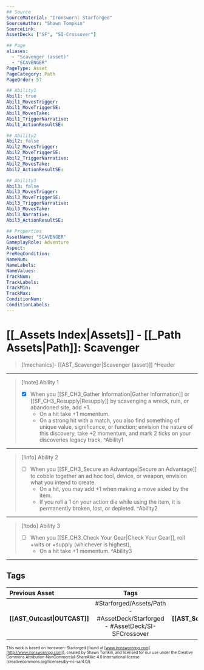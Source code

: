 ```yaml
---
## Source
SourceMaterial: "Ironsworn: Starforged"
SourceAuthor: "Shawn Tompkin"
SourceLink: 
AssetDeck: ["SF", "SI-Crossover"]

## Page
aliases:
  - "Scavenger (asset)"
  - "SCAVENGER"
PageType: Asset
PageCategory: Path
PageOrder: 57

## Ability1
Abil1: true
Abil1_MovesTrigger:
Abil1_MoveTriggerSE:
Abil1_MovesTake:
Abil1_TriggerNarrative:
Abil1_ActionResultSE:

## Ability2
Abil2: false
Abil2_MovesTrigger:
Abil2_MoveTriggerSE:
Abil2_TriggerNarrative:
Abil2_MovesTake:
Abil2_ActionResultSE:

## Ability3
Abil3: false
Abil3_MovesTrigger:
Abil3_MoveTriggerSE:
Abil3_TriggerNarrative:
Abil3_MovesTake:
Abil3_Narrative:
Abil3_ActionResultSE:

## Properties
AssetName: "SCAVENGER"
GameplayRole: Adventure
Aspect:
PreReqCondition: 
NameNum:
NameLabels:
NameValues:
TrackNum:
TrackLabels:
TrackMin:
TrackMax:
ConditionNum:
ConditionLabels:
---
```

# [[_Assets Index|Assets]] - [[_Path Assets|Path]]: Scavenger
> [!mechanics]- [[AST_Scavenger|Scavenger (asset)]] ^Header
___
> [!note] Ability 1
> - [x] When you [[SF_CH3_Gather Information|Gather Information]] or [[SF_CH3_Resupply|Resupply]] by scavenging a wreck, ruin, or abandoned site, add +1.
> 	- On a hit take +1 momentum. 
> 	- On a strong hit with a match, you also find something of unique value, significance, or function; envision the nature of this discovery, take +2 momentum, and mark 2 ticks on your discoveries legacy track. ^Ability1
___
> [!info] Ability 2
> - [ ] When you [[SF_CH3_Secure an Advantage|Secure an Advantage]] to cobble together an ad hoc tool, device, or weapon, envision what you intend to create. 
> 	- On a hit, you may add +1 when making a move aided by the item. 
> 	- If you roll a 1 on your action die while using the item, it is permanently broken, lost, or depleted. ^Ability2
___
> [!todo] Ability 3
> - [ ] When you [[SF_CH3_Check Your Gear|Check Your Gear]], roll +wits or +supply (whichever is highest), 
> 	- On a hit take +1 momentum. ^Ability3
___

## Tags
| Previous Asset | Tags | Next Asset |
| :--- | :---: | ---: |
| **[[AST_Outcast\|OUTCAST]]** | #Starforged/Assets/Path - #AssetDeck/Starforged - #AssetDeck/SI-SFCrossover | **[[AST_Scoundrel\|SCOUNDREL]]** |

<font size=-2>This work is based on Ironsworn: Starforged (found at [www.ironswornrpg.com](http://www.ironswornrpg.com)), created by Shawn Tomkin, and licensed for our use under the Creative Commons Attribution-NonCommercial-ShareAlike 4.0 International license  (creativecommons.org/licenses/by-nc-sa/4.0/).</font>